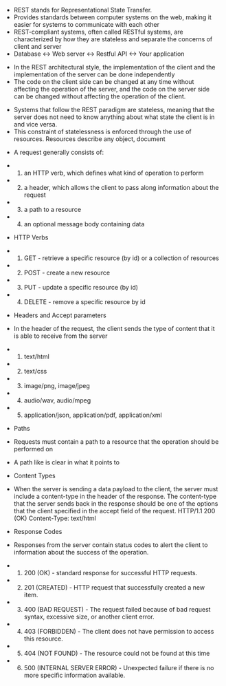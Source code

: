 <!-- REST -->

- REST stands for Representational State Transfer.
- Provides standards between computer systems on the web, making it easier for systems to communicate with each other
- REST-compliant systems, often called RESTful systems, are characterized by how they are stateless and separate the concerns of client and server
- Database <-> Web server <-> Restful API <-> Your application

<!-- Separation of Client and Server -->

- In the REST architectural style, the implementation of the client and the implementation of the server can be done independently
- The code on the client side can be changed at any time without affecting the operation of the server, and the code on the server side can be changed without affecting the operation of the client.

<!-- Statelessness -->

- Systems that follow the REST paradigm are stateless, meaning that the server does not need to know anything about what state the client is in and vice versa.
- This constraint of statelessness is enforced through the use of resources. Resources describe any object, document

<!-- Making Requests -->

- A request generally consists of:
- 1. an HTTP verb, which defines what kind of operation to perform
- 2. a header, which allows the client to pass along information about the request
- 3. a path to a resource
- 4. an optional message body containing data

- HTTP Verbs
- 1. GET - retrieve a specific resource (by id) or a collection of resources
- 2. POST - create a new resource
- 3. PUT - update a specific resource (by id)
- 4. DELETE - remove a specific resource by id

- Headers and Accept parameters
- In the header of the request, the client sends the type of content that it is able to receive from the server
- 1. text/html
- 2. text/css
- 3. image/png, image/jpeg
- 4. audio/wav, audio/mpeg
- 5. application/json, application/pdf, application/xml

- Paths
- Requests must contain a path to a resource that the operation should be performed on
- A path like <!-- fashionboutique.com/customers/223/orders/12 --> is clear in what it points to

<!-- Sending Responses -->

- Content Types
- When the server is sending a data payload to the client, the server must include a content-type in the header of the response. The content-type that the server sends back in the response should be one of the options that the client specified in the accept field of the request.
  HTTP/1.1 200 (OK)
  Content-Type: text/html

- Response Codes
- Responses from the server contain status codes to alert the client to information about the success of the operation.
- 1. 200 (OK) - standard response for successful HTTP requests.
- 2. 201 (CREATED) - HTTP request that successfully created a new item.
- 3. 400 (BAD REQUEST) - The request failed because of bad request syntax, excessive size, or another client error.
- 4. 403 (FORBIDDEN) - The client does not have permission to access this resource.
- 5. 404 (NOT FOUND) - The resource could not be found at this time
- 6. 500 (INTERNAL SERVER ERROR) - Unexpected failure if there is no more specific information available.
